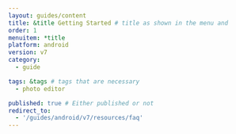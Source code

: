 ```yaml
---
layout: guides/content
title: &title Getting Started # title as shown in the menu and 
order: 1
menuitem: *title
platform: android
version: v7
category: 
  - guide

tags: &tags # tags that are necessary
  - photo editor 

published: true # Either published or not 
redirect_to:
  - '/guides/android/v7/resources/faq'
---
```

